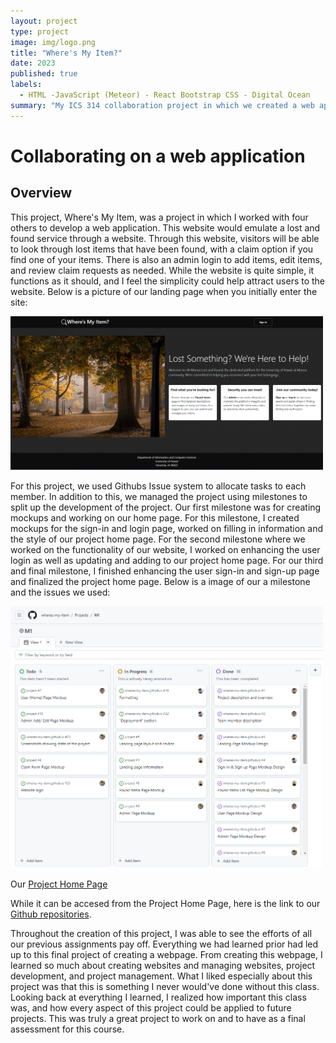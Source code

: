 ```yaml
---
layout: project
type: project
image: img/logo.png
title: "Where's My Item?"
date: 2023
published: true
labels:
  - HTML -JavaScript (Meteor) - React Bootstrap CSS - Digital Ocean 
summary: "My ICS 314 collaboration project in which we created a web application for Lost and Found items on UH campus."
---
```


# Collaborating on a web application
## Overview
This project, Where's My Item, was a project in which I worked with four others to develop a web application. This website would emulate a lost and found service through a website. Through this website, visitors will be able to look through lost items that have been found, with a claim option if you find one of your items. There is also an admin login to add items, edit items, and review claim requests as needed. While the website is quite simple, it functions as it should, and I feel the simplicity could help attract users to the website. Below is a picture of our landing page when you initially enter the site:

<img width="500px" src="../img/home-page.png" alt="Where's My Item Home Page" >

For this project, we used Githubs Issue system to allocate tasks to each member. In addition to this, we managed the project using milestones to split up the development of the project. Our first milestone was for creating mockups and working on our home page. For this milestone, I created mockups for the sign-in and login page, worked on filling in information and the style of our project home page. For the second milestone where we worked on the functionality of our website, I worked on enhancing the user login as well as updating and adding to our project home page. For our third and final milestone, I finished enhancing the user sign-in and sign-up page and finalized the project home page. Below is a image of our a milestone and the issues we used:

<img width="500px" src="../img/project-board-1.png" alt="Where's My Item Home Page" >

Our <a href="https://wheres-my-item.github.io/">Project Home Page</a> 

While it can be accesed from the Project Home Page, here is the link to our <a href="https://github.com/orgs/wheres-my-item/repositories"/>Github repositories</a>.

Throughout the creation of this project, I was able to see the efforts of all our previous assignments pay off. Everything we had learned prior had led up to this final project of creating a webpage. From creating this webpage, I learned so much about creating websites and managing websites, project development, and project management. What I liked especially about this project was that this is something I never would've done without this class. Looking back at everything I learned, I realized how important this class was, and how every aspect of this project could be applied to future projects. This was truly a great project to work on and to have as a final assessment for this course.
